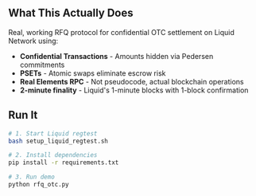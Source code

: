 ## What This Actually Does

Real, working RFQ protocol for confidential OTC settlement on Liquid Network using:
- **Confidential Transactions** - Amounts hidden via Pedersen commitments
- **PSETs** - Atomic swaps eliminate escrow risk  
- **Real Elements RPC** - Not pseudocode, actual blockchain operations
- **2-minute finality** - Liquid's 1-minute blocks with 1-block confirmation

## Run It
```bash
# 1. Start Liquid regtest
bash setup_liquid_regtest.sh

# 2. Install dependencies
pip install -r requirements.txt

# 3. Run demo
python rfq_otc.py
